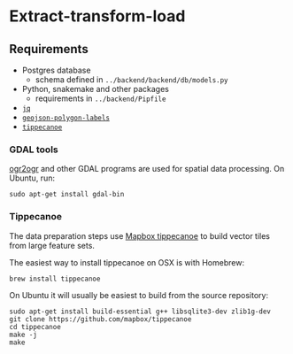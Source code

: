 # Extract-transform-load

## Requirements
- Postgres database
  - schema defined in `../backend/backend/db/models.py`
- Python, snakemake and other packages
  - requirements in `../backend/Pipfile`
- [`jq`](https://stedolan.github.io/jq/)
- [`geojson-polygon-labels`](https://github.com/andrewharvey/geojson-polygon-labels)
- [`tippecanoe`](https://github.com/mapbox/tippecanoe)


### GDAL tools

[ogr2ogr](https://www.gdal.org/ogr2ogr.html) and other GDAL programs are used
for spatial data processing. On Ubuntu, run:

    sudo apt-get install gdal-bin


### Tippecanoe

The data preparation steps use
[Mapbox tippecanoe](https://github.com/mapbox/tippecanoe) to build vector tiles
from large feature sets.

The easiest way to install tippecanoe on OSX is with Homebrew:

    brew install tippecanoe

On Ubuntu it will usually be easiest to build from the source repository:

    sudo apt-get install build-essential g++ libsqlite3-dev zlib1g-dev
    git clone https://github.com/mapbox/tippecanoe
    cd tippecanoe
    make -j
    make
